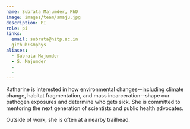 ```yaml
---
name: Subrata Majumder, PhD
image: images/team/smaju.jpg
description: PI
role: pi
links:
  email: subrata@nitp.ac.in
  github:smphys
aliases:
  - Subrata Majumder
  - S. Majumder
  - 
  - 
---
```


Katharine is interested in how environmental changes--including climate change, habitat fragmentation, and mass incarceration--shape our pathogen exposures and determine who gets sick. She is committed to mentoring the next generation of scientists and public health advocates. 

Outside of work, she is often at a nearby trailhead.